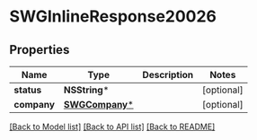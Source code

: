# SWGInlineResponse20026

## Properties
Name | Type | Description | Notes
------------ | ------------- | ------------- | -------------
**status** | **NSString*** |  | [optional] 
**company** | [**SWGCompany***](SWGCompany.md) |  | [optional] 

[[Back to Model list]](../README.md#documentation-for-models) [[Back to API list]](../README.md#documentation-for-api-endpoints) [[Back to README]](../README.md)


